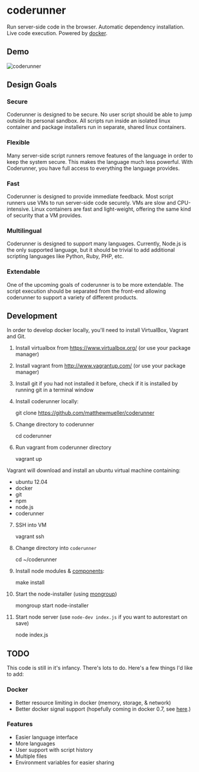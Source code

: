 # coderunner

Run server-side code in the browser. Automatic dependency installation. Live code execution. Powered by [docker](http://docker.io).

## Demo

![coderunner](https://i.cloudup.com/bBH1cQRZ6W.gif)

## Design Goals

### Secure

Coderunner is designed to be secure. No user script should be able to jump outside its personal sandbox. All scripts run inside an isolated linux container and package installers run in separate, shared linux containers.

### Flexible

Many server-side script runners remove features of the language in order to keep the system secure. This makes the language much less powerful. With Coderunner, you have full access to everything the language provides.

### Fast

Coderunner is designed to provide immediate feedback. Most script runners use VMs to run server-side code securely. VMs are slow and CPU-intensive. Linux containers are fast and light-weight, offering the same kind of security that a VM provides.

### Multilingual

Coderunner is designed to support many languages. Currently, Node.js is the only supported language, but it should be trivial to add additional scripting languages like Python, Ruby, PHP, etc.

### Extendable

One of the upcoming goals of coderunner is to be more extendable. The script execution should be separated from the front-end allowing coderunner to support a variety of different products.

## Development

In order to develop docker locally, you'll need to install VirtualBox, Vagrant and Git.

1. Install virtualbox from https://www.virtualbox.org/ (or use your package manager)
2. Install vagrant from http://www.vagrantup.com/ (or use your package manager)
3. Install git if you had not installed it before, check if it is installed by running git in a terminal window
4. Install coderunner locally:

      git clone https://github.com/matthewmueller/coderunner

5. Change directory to coderunner

      cd coderunner

6. Run vagrant from coderunner directory

      vagrant up

Vagrant will download and install an ubuntu virtual machine containing:

  - ubuntu 12.04
  - docker
  - git
  - npm
  - node.js
  - coderunner

7. SSH into VM

      vagrant ssh

8. Change directory into `coderunner`

      cd ~/coderunner

9. Install node modules & [components](http://github.com/visionmedia/component):

      make install

10. Start the node-installer (using [mongroup](http://github.com/visionmedia/node-mongroup))

      mongroup start node-installer

10. Start node server (use `node-dev index.js` if you want to autorestart on save)

      node index.js

## TODO

This code is still in it's infancy. There's lots to do. Here's a few things I'd like to add:

### Docker

- Better resource limiting in docker (memory, storage, & network)
- Better docker signal support (hopefully coming in docker 0.7, see [here](http://blog.docker.io/2013/08/websockets-dockerfile-upgrade-better-registry-support-expert-mode-and-more/).)

### Features

- Easier language interface
- More languages
- User support with script history
- Multiple files
- Environment variables for easier sharing


